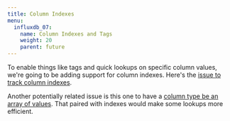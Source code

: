 ```yaml
---
title: Column Indexes
menu:
  influxdb_07:
    name: Column Indexes and Tags
    weight: 20
    parent: future
---
```


To enable things like tags and quick lookups on specific column values, we're going to be adding support for column indexes.
Here's the [issue to track column indexes](https://github.com/influxdb/influxdb/issues/582).

Another potentially related issue is this one to have a [column type be an array of values](https://github.com/influxdb/influxdb/issues/268).
That paired with indexes would make some lookups more efficient.
